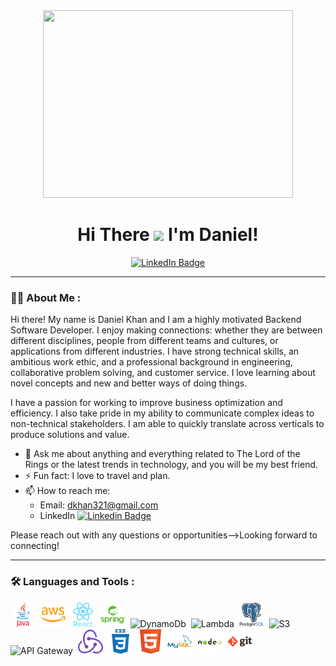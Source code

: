 <div id="header" align="center">
  <div id="badges">
  </div>
</div>
<div align="center">
  <img src="https://media.giphy.com/media/MeJgB3yMMwIaHmKD4z/giphy.gif" width="400" height="300"/>
  <h1>
      Hi There
      <img src="https://media.giphy.com/media/hvRJCLFzcasrR4ia7z/giphy.gif" width="30px"/>
      I'm Daniel!
    </h1>
    <a href="https://www.linkedin.com/in/-danielkhan/">
      <img src="https://img.shields.io/badge/LinkedIn-blue?style=for-the-badge&logo=linkedin&logoColor=white" alt="LinkedIn Badge"/>
    </a>
</div>

---

### :man_technologist: About Me :

Hi there! My name is Daniel Khan and I am a highly motivated Backend Software Developer. I enjoy making connections: whether they are between different disciplines, people from different teams and cultures, or applications from different industries. I have strong technical skills, an ambitious work ethic, and a professional background in engineering, collaborative problem solving, and customer service. I love learning about novel concepts and new and better ways of doing things.

I have a passion for working to improve business optimization and efficiency. I also take pride in my ability to communicate complex ideas to non-technical stakeholders. I am able to quickly translate across verticals to produce solutions and value.

  - 💬 Ask me about anything and everything related to The Lord of the Rings or the latest trends in technology, and you will be my best friend.
  - ⚡ Fun fact: I love to travel and plan.
  - 📫 How to reach me: 
      - Email: dkhan321@gmail.com 
      - LinkedIn [![Linkedin Badge](https://img.shields.io/badge/-Daniel-blue?style=flat&logo=Linkedin&logoColor=white)](https://www.linkedin.com/in/-danielkhan/)

Please reach out with any questions or opportunities-->Looking forward to connecting!

---

### :hammer_and_wrench: Languages and Tools :
<div>
  <img src="https://github.com/devicons/devicon/blob/master/icons/java/java-original-wordmark.svg" title="Java" alt="Java" width="40" height="40"/>&nbsp;
  <img src="https://github.com/devicons/devicon/blob/master/icons/amazonwebservices/amazonwebservices-plain-wordmark.svg" title="AWS" alt="AWS" width="40"/>&nbsp;
  <img src="https://github.com/devicons/devicon/blob/master/icons/react/react-original-wordmark.svg" title="React" alt="React" width="40" height="40"/>&nbsp;
  <img src="https://github.com/devicons/devicon/blob/master/icons/spring/spring-original-wordmark.svg" title="Spring" alt="Spring" width="40" height="40"/>&nbsp;
  <img src="https://github.com/leungwensen/svg-icon/blob/master/dist/svg/logos/aws-dynamodb.svg" title="DynamoDb" alt="DynamoDb" width="40" height="40"/>&nbsp;
  <img src="https://github.com/leungwensen/svg-icon/blob/master/dist/svg/logos/aws-lambda.svg" title="Lambda" alt="Lambda" width="40" height="40"/>&nbsp;
  <img src="https://github.com/devicons/devicon/blob/master/icons/postgresql/postgresql-original-wordmark.svg" title="PostgreSQL" alt="PostgreSQL" width="40" height="40"/>&nbsp;
  <img src="https://github.com/leungwensen/svg-icon/blob/master/dist/svg/logos/aws-s3.svg" title="S3" alt="S3" width="40" height="40"/>&nbsp;
  <img src="https://github.com/leungwensen/svg-icon/blob/master/dist/svg/logos/aws-api-gateway.svg" title="API Gateway" alt="API Gateway" width="40" height="40"/>&nbsp;
  <img src="https://github.com/devicons/devicon/blob/master/icons/redux/redux-original.svg" title="Redux" alt="Redux " width="40" height="40"/>&nbsp;
  <img src="https://github.com/devicons/devicon/blob/master/icons/css3/css3-plain-wordmark.svg"  title="CSS3" alt="CSS" width="40" height="40"/>&nbsp;
  <img src="https://github.com/devicons/devicon/blob/master/icons/html5/html5-original.svg" title="HTML5" alt="HTML" width="40" height="40"/>&nbsp;
  <img src="https://github.com/devicons/devicon/blob/master/icons/mysql/mysql-original-wordmark.svg" title="MySQL"  alt="MySQL" width="40" height="40"/>&nbsp;
  <img src="https://github.com/devicons/devicon/blob/master/icons/nodejs/nodejs-original-wordmark.svg" title="NodeJS" alt="NodeJS" width="40" height="40"/>&nbsp;
  <img src="https://github.com/devicons/devicon/blob/master/icons/git/git-original-wordmark.svg" title="Git" **alt="Git" width="40" height="40"/>
</div>
